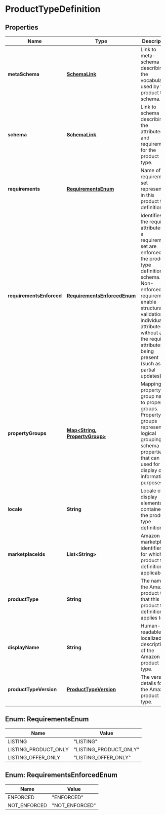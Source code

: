
# ProductTypeDefinition

## Properties
Name | Type | Description | Notes
------------ | ------------- | ------------- | -------------
**metaSchema** | [**SchemaLink**](SchemaLink.md) | Link to meta-schema describing the vocabulary used by the product type schema. |  [optional]
**schema** | [**SchemaLink**](SchemaLink.md) | Link to schema describing the attributes and requirements for the product type. | 
**requirements** | [**RequirementsEnum**](#RequirementsEnum) | Name of the requirements set represented in this product type definition. | 
**requirementsEnforced** | [**RequirementsEnforcedEnum**](#RequirementsEnforcedEnum) | Identifies if the required attributes for a requirements set are enforced by the product type definition schema. Non-enforced requirements enable structural validation of individual attributes without all of the required attributes being present (such as for partial updates). | 
**propertyGroups** | [**Map&lt;String, PropertyGroup&gt;**](PropertyGroup.md) | Mapping of property group names to property groups. Property groups represent logical groupings of schema properties that can be used for display or informational purposes. | 
**locale** | **String** | Locale of the display elements contained in the product type definition. | 
**marketplaceIds** | **List&lt;String&gt;** | Amazon marketplace identifiers for which the product type definition is applicable. | 
**productType** | **String** | The name of the Amazon product type that this product type definition applies to. | 
**displayName** | **String** | Human-readable and localized description of the Amazon product type. | 
**productTypeVersion** | [**ProductTypeVersion**](ProductTypeVersion.md) | The version details for the Amazon product type. | 


<a name="RequirementsEnum"></a>
## Enum: RequirementsEnum
Name | Value
---- | -----
LISTING | &quot;LISTING&quot;
LISTING_PRODUCT_ONLY | &quot;LISTING_PRODUCT_ONLY&quot;
LISTING_OFFER_ONLY | &quot;LISTING_OFFER_ONLY&quot;


<a name="RequirementsEnforcedEnum"></a>
## Enum: RequirementsEnforcedEnum
Name | Value
---- | -----
ENFORCED | &quot;ENFORCED&quot;
NOT_ENFORCED | &quot;NOT_ENFORCED&quot;



